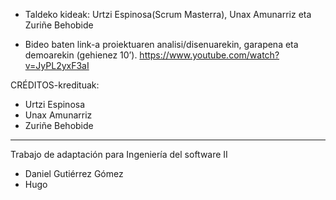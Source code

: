 - Taldeko kideak:
	Urtzi Espinosa(Scrum Masterra), Unax Amunarriz eta Zuriñe Behobide

- Bideo baten link-a proiektuaren analisi/disenuarekin, garapena eta demoarekin (gehienez 10’).
	https://www.youtube.com/watch?v=JyPL2yxF3aI

CRÉDITOS-kredituak:
* Urtzi Espinosa
* Unax Amunarriz 
* Zuriñe Behobide

---
Trabajo de adaptación para Ingeniería del software II
* Daniel Gutiérrez Gómez
* Hugo
